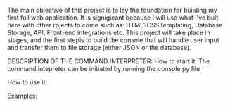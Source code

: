 The main objective of this project is to lay the foundation for building my first full web application. It is signigicant because I will use what I've bult here with other rpjects to come such as:
HTML?CSS templating, 
Database Storage,
API,
Front-end integrations etc.
This project will take place in stages, and the first stepis to build the console that will handle user input and transfer them to file storage (either JSON or the database).

DESCRIPTION OF THE COMMAND INTERPRETER:
How to start it:
	The command intepreter can be initiated by running the console.py file

How to use it:

Examples:
